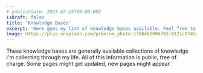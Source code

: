 ```yaml
---
# publishDate: 2023-07-15T00:00:00Z
isDraft: false
title: 'Knowledge Bases'
excerpt: 'Here goes my list of knowledge bases available. Feel free to discover something new every day!'
image: https://plus.unsplash.com/premium_photo-1700486006783-8121c874543c?q=80&w=3432&auto=format&fit=crop&ixlib=rb-4.0.3&ixid=M3wxMjA3fDB8MHxwaG90by1wYWdlfHx8fGVufDB8fHx8fA%3D%3D
---
```


These knowledge bases are generally available collections of knowledge I'm collecting through my life. All of this information is public, free of charge. Some pages might get updated, new pages might appear.

